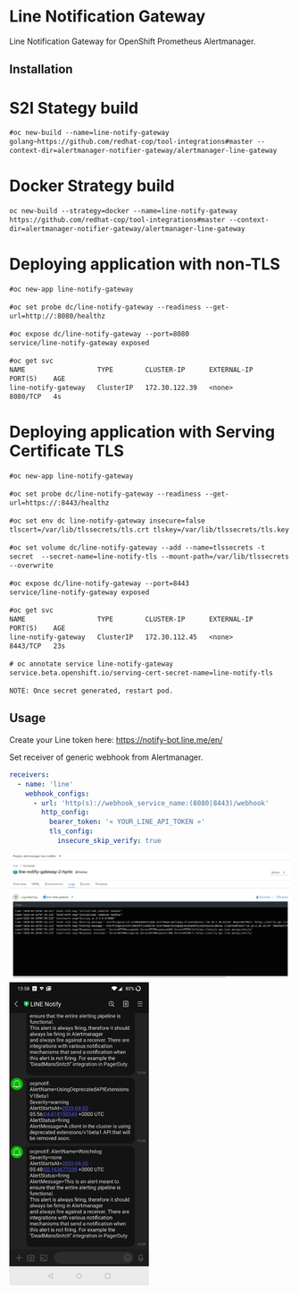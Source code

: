 # Line Notification Gateway #

Line Notification Gateway for OpenShift Prometheus Alertmanager.

## Installation ##


# S2I Stategy build

```
#oc new-build --name=line-notify-gateway golang~https://github.com/redhat-cop/tool-integrations#master --context-dir=alertmanager-notifier-gateway/alertmanager-line-gateway

```


# Docker Strategy  build

```
oc new-build --strategy=docker --name=line-notify-gateway https://github.com/redhat-cop/tool-integrations#master --context-dir=alertmanager-notifier-gateway/alertmanager-line-gateway
```

# Deploying application with non-TLS
```
#oc new-app line-notify-gateway

#oc set probe dc/line-notify-gateway --readiness --get-url=http://:8080/healthz

#oc expose dc/line-notify-gateway --port=8080
service/line-notify-gateway exposed

#oc get svc
NAME                  TYPE        CLUSTER-IP      EXTERNAL-IP   PORT(S)    AGE
line-notify-gateway   ClusterIP   172.30.122.39   <none>        8080/TCP   4s
```

# Deploying application with Serving Certificate TLS
```
#oc new-app line-notify-gateway

#oc set probe dc/line-notify-gateway --readiness --get-url=https://:8443/healthz

#oc set env dc line-notify-gateway insecure=false tlscert=/var/lib/tlssecrets/tls.crt tlskey=/var/lib/tlssecrets/tls.key

#oc set volume dc/line-notify-gateway --add --name=tlssecrets -t secret  --secret-name=line-notify-tls --mount-path=/var/lib/tlssecrets --overwrite

#oc expose dc/line-notify-gateway --port=8443
service/line-notify-gateway exposed

#oc get svc
NAME                  TYPE        CLUSTER-IP      EXTERNAL-IP   PORT(S)    AGE
line-notify-gateway   ClusterIP   172.30.112.45   <none>        8443/TCP   23s

# oc annotate service line-notify-gateway service.beta.openshift.io/serving-cert-secret-name=line-notify-tls

NOTE: Once secret generated, restart pod.
```


## Usage ##

Create your Line token here:  https://notify-bot.line.me/en/  

Set receiver of generic webhook from Alertmanager.

```yaml
receivers:
  - name: 'line'
    webhook_configs:
      - url: 'http(s)://webhook_service_name:(8080|8443)/webhook'
        http_config:
          bearer_token: '« YOUR_LINE_API_TOKEN »'
          tls_config:
            insecure_skip_verify: true
```

<img src="/alertmanager-notifier-gateway/alertmanager-line-gateway/artefacts/line2.png">
<img src="/alertmanager-notifier-gateway/alertmanager-line-gateway/artefacts/line_rcv.jpg" width="250">
